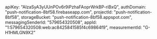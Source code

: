 apiKey: "AIzaSyA3yUUnPOv6r9iPzhaFAoprWrkBP-riBxQ",
  authDomain: "push-notification-8bf58.firebaseapp.com",
  projectId: "push-notification-8bf58",
  storageBucket: "push-notification-8bf58.appspot.com",
  messagingSenderId: "579654320508",
  appId: "1:579654320508:web:ac8425841585f4c69864f9",
  measurementId: "G-H1HMLGN9X2"